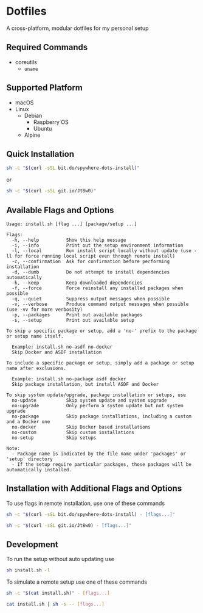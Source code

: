 # Dotfiles

A cross-platform, modular dotfiles for my personal setup

## Required Commands

- coreutils
  - `uname`

## Supported Platform

- macOS
- Linux
  - Debian
    - Raspberry OS
    - Ubuntu
  - Alpine

## Quick Installation

```sh
sh -c "$(curl -sSL bit.do/spywhere-dots-install)"
```

or

```sh
sh -c "$(curl -sSL git.io/Jt8w0)"
```

## Available Flags and Options
<!--FLAGS:START-->

    Usage: install.sh [flag ...] [package/setup ...] 
     
    Flags: 
      -h, --help          Show this help message
      -i, --info          Print out the setup environment information
      -l, --local         Run install script locally without update (use -ll for force running local script even through remote install)
      -c, --confirmation  Ask for confirmation before performing installation
      -d, --dumb          Do not attempt to install dependencies automatically
      -k, --keep          Keep downloaded dependencies
      -f, --force         Force reinstall any installed packages when possible
      -q, --quiet         Suppress output messages when possible
      -v, --verbose       Produce command output messages when possible (use -vv for more verbosity)
      -p, --packages      Print out available packages
      -s, --setup         Print out available setup
     
    To skip a specific package or setup, add a 'no-' prefix to the package or setup name itself. 
     
      Example: install.sh no-asdf no-docker 
      Skip Docker and ASDF installation 
     
    To include a specific package or setup, simply add a package or setup name after exclusions. 
     
      Example: install.sh no-package asdf docker 
      Skip package installation, but install ASDF and Docker 
     
    To skip system update/upgrade, package installation or setups, use 
      no-update           Skip system update and system upgrade
      no-upgrade          Only perform a system update but not system upgrade
      no-package          Skip package installations, including a custom and a Docker one
      no-docker           Skip Docker based installations
      no-custom           Skip custom installations
      no-setup            Skip setups
     
    Note: 
      - Package name is indicated by the file name under 'packages' or 'setup' directory 
      - If the setup require particular packages, those packages will be automatically installed. 

<!--FLAGS:END-->

## Installation with Additional Flags and Options

To use flags in remote installation, use one of these commands

```sh
sh -c "$(curl -sSL bit.do/spywhere-dots-install) - [flags...]"
```

```sh
sh -c "$(curl -sSL git.io/Jt8w0) - [flags...]"
```

## Development

To run the setup without auto updating use

```sh
sh install.sh -l
```

To simulate a remote setup use one of these commands

```sh
sh -c "$(cat install.sh)" - [flags...]
```

```sh
cat install.sh | sh -s -- [flags...]
```
